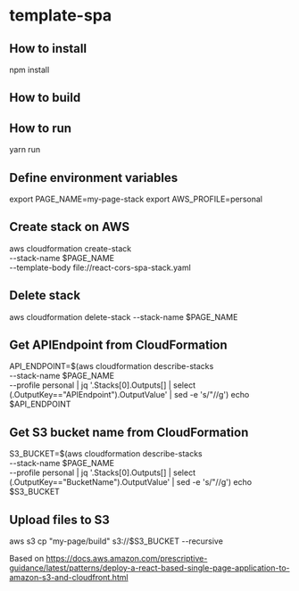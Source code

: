 # template-spa

## How to install
npm install

## How to build

## How to run
yarn run

## Define environment variables
export PAGE_NAME=my-page-stack
export AWS_PROFILE=personal

## Create stack on AWS
aws cloudformation create-stack \
  --stack-name $PAGE_NAME \
  --template-body file://react-cors-spa-stack.yaml

## Delete stack
aws cloudformation delete-stack --stack-name $PAGE_NAME

## Get APIEndpoint from CloudFormation
API_ENDPOINT=$(aws cloudformation describe-stacks \
  --stack-name $PAGE_NAME \
  --profile personal | jq '.Stacks[0].Outputs[] | select (.OutputKey=="APIEndpoint").OutputValue' | sed -e 's/\"//g')
echo $API_ENDPOINT

## Get S3 bucket name from CloudFormation
S3_BUCKET=$(aws cloudformation describe-stacks \
  --stack-name $PAGE_NAME \
  --profile personal | jq '.Stacks[0].Outputs[] | select (.OutputKey=="BucketName").OutputValue' | sed -e 's/\"//g')
echo $S3_BUCKET    

## Upload files to S3
aws s3 cp "my-page/build" s3://$S3_BUCKET --recursive

Based on https://docs.aws.amazon.com/prescriptive-guidance/latest/patterns/deploy-a-react-based-single-page-application-to-amazon-s3-and-cloudfront.html